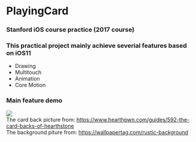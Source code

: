 # PlayingCard
### Stanford iOS course practice (2017 course)
### This practical project mainly achieve severial features based on iOS11
* Drawing
* Multitouch
* Animation
* Core Motion
### Main feature demo
![](https://github.com/BobbyLiu66/PlayingCard/blob/master/PlayingCard/Support%20Files/playing_card.gif)  
The card back picture from: https://www.hearthpwn.com/guides/592-the-card-backs-of-hearthstone   
The background piture from: https://wallpapertag.com/rustic-background
